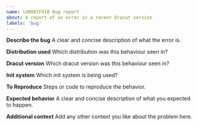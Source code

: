 ```yaml
---
name: \U0001F41B Bug report 
about: A report of an error in a recent Dracut version
labels: 'bug'
---
```


**Describe the bug**
A clear and concise description of what the error is.

**Distribution used**
Which distribution was this behaviour seen in?

**Dracut version**
Which dracut version was this behaviour seen in?

**Init system**
Which init system is being used?

**To Reproduce**
Steps or code to reproduce the behavior.

**Expected behavior**
A clear and concise description of what you expected to happen.

**Additional context**
Add any other context you like about the problem here.
